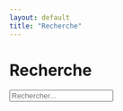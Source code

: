 ```yaml
---
layout: default
title: "Recherche"
---
```


# Recherche

<form id="search-form">
  <input type="text" id="search-input" placeholder="Rechercher...">
  <ul id="search-results"></ul>
</form>

<!-- Include Lunr.js -->
<script src="https://cdnjs.cloudflare.com/ajax/libs/lunr.js/2.3.9/lunr.min.js"></script>

<!-- Your custom script -->
<script src="{{ '/assets/js/search.js' | relative_url }}"></script>